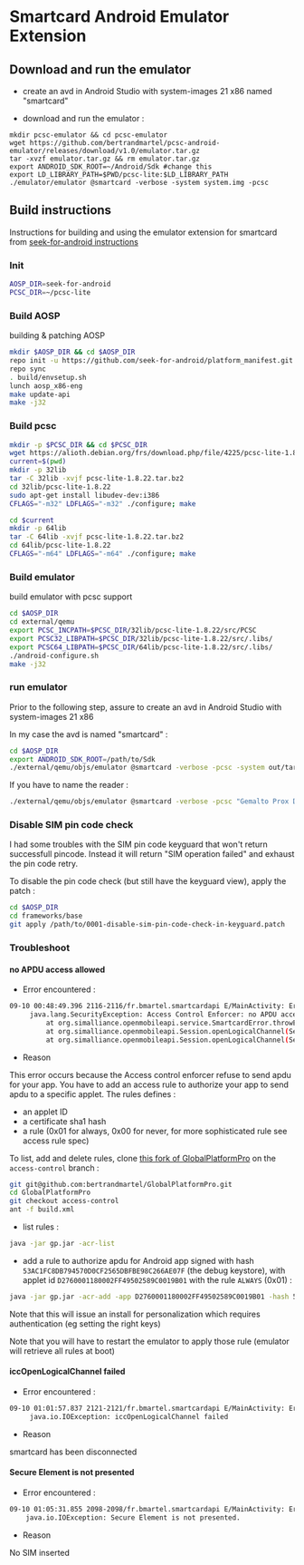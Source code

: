 # Smartcard Android Emulator Extension

## Download and run the emulator

* create an avd in Android Studio with system-images 21 x86 named "smartcard"

* download and run the emulator : 

```
mkdir pcsc-emulator && cd pcsc-emulator
wget https://github.com/bertrandmartel/pcsc-android-emulator/releases/download/v1.0/emulator.tar.gz
tar -xvzf emulator.tar.gz && rm emulator.tar.gz
export ANDROID_SDK_ROOT=~/Android/Sdk #change this
export LD_LIBRARY_PATH=$PWD/pcsc-lite:$LD_LIBRARY_PATH
./emulator/emulator @smartcard -verbose -system system.img -pcsc
```

## Build instructions

Instructions for building and using the emulator extension for smartcard from [seek-for-android instructions](https://github.com/seek-for-android/pool/wiki/EmulatorExtension)

### Init

```bash
AOSP_DIR=seek-for-android
PCSC_DIR=~/pcsc-lite
```

### Build AOSP

building & patching AOSP

```bash
mkdir $AOSP_DIR && cd $AOSP_DIR
repo init -u https://github.com/seek-for-android/platform_manifest.git -b scapi-4.0.0
repo sync
. build/envsetup.sh 
lunch aosp_x86-eng
make update-api
make -j32
```

### Build pcsc

```bash
mkdir -p $PCSC_DIR && cd $PCSC_DIR
wget https://alioth.debian.org/frs/download.php/file/4225/pcsc-lite-1.8.22.tar.bz2
current=$(pwd)
mkdir -p 32lib
tar -C 32lib -xvjf pcsc-lite-1.8.22.tar.bz2
cd 32lib/pcsc-lite-1.8.22
sudo apt-get install libudev-dev:i386
CFLAGS="-m32" LDFLAGS="-m32" ./configure; make

cd $current
mkdir -p 64lib
tar -C 64lib -xvjf pcsc-lite-1.8.22.tar.bz2
cd 64lib/pcsc-lite-1.8.22
CFLAGS="-m64" LDFLAGS="-m64" ./configure; make
```

### Build emulator

build emulator with pcsc support

```bash
cd $AOSP_DIR
cd external/qemu
export PCSC_INCPATH=$PCSC_DIR/32lib/pcsc-lite-1.8.22/src/PCSC
export PCSC32_LIBPATH=$PCSC_DIR/32lib/pcsc-lite-1.8.22/src/.libs/
export PCSC64_LIBPATH=$PCSC_DIR/64lib/pcsc-lite-1.8.22/src/.libs/
./android-configure.sh
make -j32
```

### run emulator 

Prior to the following step, assure to create an avd in Android Studio with system-images 21 x86

In my case the avd is named "smartcard" : 

```bash
cd $AOSP_DIR
export ANDROID_SDK_ROOT=/path/to/Sdk
./external/qemu/objs/emulator @smartcard -verbose -pcsc -system out/target/product/generic_x86/system.img
```

If you have to name the reader : 

```bash
./external/qemu/objs/emulator @smartcard -verbose -pcsc "Gemalto Prox Dual USB PC Link Reader [Prox-DU Contact_10800061] 01 00" -system out/target/product/generic_x86/system.img
```

### Disable SIM pin code check

I had some troubles with the SIM pin code keyguard that won't return successfull pincode. Instead it will return "SIM operation failed" and exhaust the pin code retry.

To disable the pin code check (but still have the keyguard view), apply the patch :

```bash
cd $AOSP_DIR
cd frameworks/base
git apply /path/to/0001-disable-sim-pin-code-check-in-keyguard.patch
```

### Troubleshoot

#### no APDU access allowed

* Error encountered : 

```bash
09-10 00:48:49.396 2116-2116/fr.bmartel.smartcardapi E/MainActivity: Error occured:
     java.lang.SecurityException: Access Control Enforcer: no APDU access allowed!
         at org.simalliance.openmobileapi.service.SmartcardError.throwException(SmartcardError.java:134)
         at org.simalliance.openmobileapi.Session.openLogicalChannel(Session.java:339)
         at org.simalliance.openmobileapi.Session.openLogicalChannel(Session.java:378)
```

* Reason

This error occurs because the Access control enforcer refuse to send apdu for your app. You have to add an access rule to authorize your app to send apdu to a specific applet. The rules defines : 
* an applet ID
* a certificate sha1 hash
* a rule (0x01 for always, 0x00 for never, for more sophisticated rule see access rule spec)

To list, add and delete rules, clone [this fork of GlobalPlatformPro](https://github.com/bertrandmartel/GlobalPlatformPro/tree/access-control) on the `access-control` branch :

```bash
git git@github.com:bertrandmartel/GlobalPlatformPro.git
cd GlobalPlatformPro
git checkout access-control
ant -f build.xml
```

* list rules :

```bash
java -jar gp.jar -acr-list
```

* add a rule to authorize apdu for Android app signed with hash `53AC1FC8DB794570D0CF2565DBFBE98C266AE07F` (the debug keystore), with applet id `D2760001180002FF49502589C0019B01` with the rule `ALWAYS` (0x01) :

```bash
java -jar gp.jar -acr-add -app D2760001180002FF49502589C0019B01 -hash 53AC1FC8DB794570D0CF2565DBFBE98C266AE07F -rule 01
```

Note that this will issue an install for personalization which requires authentication (eg setting the right keys)

Note that you will have to restart the emulator to apply those rule (emulator will retrieve all rules at boot)

#### iccOpenLogicalChannel failed

* Error encountered : 

```bash
09-10 01:01:57.837 2121-2121/fr.bmartel.smartcardapi E/MainActivity: Error occured:
     java.io.IOException: iccOpenLogicalChannel failed
```

* Reason

smartcard has been disconnected

#### Secure Element is not presented

* Error encountered : 

```bash
09-10 01:05:31.855 2098-2098/fr.bmartel.smartcardapi E/MainActivity: Error occured:
	java.io.IOException: Secure Element is not presented.
```

* Reason

No SIM inserted
